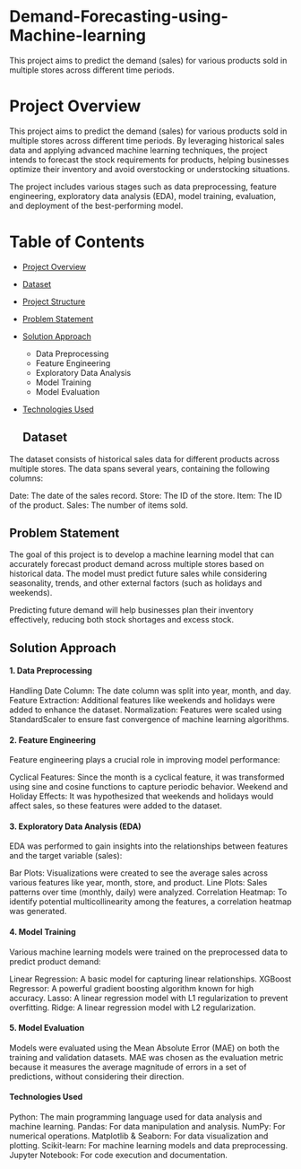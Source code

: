 # Demand-Forecasting-using-Machine-learning
This project aims to predict the demand (sales) for various products sold in multiple stores across different time periods.

# Project Overview
This project aims to predict the demand (sales) for various products sold in multiple stores across different time periods. By leveraging historical sales data and applying advanced machine learning techniques, the project intends to forecast the stock requirements for products, helping businesses optimize their inventory and avoid overstocking or understocking situations.

The project includes various stages such as data preprocessing, feature engineering, exploratory data analysis (EDA), model training, evaluation, and deployment of the best-performing model.

# Table of Contents

- [Project Overview](#project-overview)
- [ Dataset](####train.csv)
- [Project Structure](####project-structure)
- [Problem Statement](####problem-statement)
- [Solution Approach](####solution-approach)
  - Data Preprocessing
  - Feature Engineering
  - Exploratory Data Analysis
  - Model Training
  - Model Evaluation
- [Technologies Used](####technologies-used)

  ## Dataset
The dataset consists of historical sales data for different products across multiple stores. The data spans several years, containing the following columns:

Date: The date of the sales record.
Store: The ID of the store.
Item: The ID of the product.
Sales: The number of items sold.

## Problem Statement
The goal of this project is to develop a machine learning model that can accurately forecast product demand across multiple stores based on historical data. The model must predict future sales while considering seasonality, trends, and other external factors (such as holidays and weekends).

Predicting future demand will help businesses plan their inventory effectively, reducing both stock shortages and excess stock.

## Solution Approach
#### 1. Data Preprocessing
Handling Date Column: The date column was split into year, month, and day.
Feature Extraction: Additional features like weekends and holidays were added to enhance the dataset.
Normalization: Features were scaled using StandardScaler to ensure fast convergence of machine learning algorithms.
#### 2. Feature Engineering
Feature engineering plays a crucial role in improving model performance:

Cyclical Features: Since the month is a cyclical feature, it was transformed using sine and cosine functions to capture periodic behavior.
Weekend and Holiday Effects: It was hypothesized that weekends and holidays would affect sales, so these features were added to the dataset.
#### 3. Exploratory Data Analysis (EDA)
EDA was performed to gain insights into the relationships between features and the target variable (sales):

Bar Plots: Visualizations were created to see the average sales across various features like year, month, store, and product.
Line Plots: Sales patterns over time (monthly, daily) were analyzed.
Correlation Heatmap: To identify potential multicollinearity among the features, a correlation heatmap was generated.
#### 4. Model Training
Various machine learning models were trained on the preprocessed data to predict product demand:

Linear Regression: A basic model for capturing linear relationships.
XGBoost Regressor: A powerful gradient boosting algorithm known for high accuracy.
Lasso: A linear regression model with L1 regularization to prevent overfitting.
Ridge: A linear regression model with L2 regularization.
#### 5. Model Evaluation
Models were evaluated using the Mean Absolute Error (MAE) on both the training and validation datasets. MAE was chosen as the evaluation metric because it measures the average magnitude of errors in a set of predictions, without considering their direction.

#### Technologies Used
Python: The main programming language used for data analysis and machine learning.
Pandas: For data manipulation and analysis.
NumPy: For numerical operations.
Matplotlib & Seaborn: For data visualization and plotting.
Scikit-learn: For machine learning models and data preprocessing.
Jupyter Notebook: For code execution and documentation.

